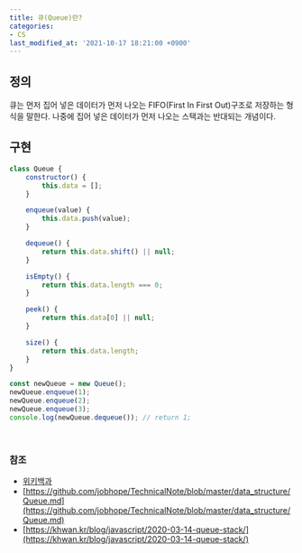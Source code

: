 ```yaml
---
title: 큐(Queue)란?
categories:
- CS
last_modified_at: '2021-10-17 18:21:00 +0900'
---
```


## 정의
큐는 먼저 집어 넣은 데이터가 먼저 나오는 FIFO(First In First Out)구조로 저장하는 형식을 말한다. 
나중에 집어 넣은 데이터가 먼저 나오는 스택과는 반대되는 개념이다.
<br>

## 구현
``` javascript
class Queue {
	constructor() {
		this.data = [];
	}

	enqueue(value) {
		this.data.push(value);
	}

	dequeue() {
		return this.data.shift() || null;
	}

	isEmpty() {
		return this.data.length === 0;
	}

	peek() {
		return this.data[0] || null;
	}

	size() {
		return this.data.length;
	}
}

const newQueue = new Queue();
newQueue.enqueue(1);
newQueue.enqueue(2);
newQueue.enqueue(3);
console.log(newQueue.dequeue()); // return 1;
```

<br>

### 참조
* [위키백과](https://ko.wikipedia.org/wiki/%ED%81%90_(%EC%9E%90%EB%A3%8C_%EA%B5%AC%EC%A1%B0))
* [https://github.com/jobhope/TechnicalNote/blob/master/data_structure/Queue.md](https://github.com/jobhope/TechnicalNote/blob/master/data_structure/Queue.md)
* [https://khwan.kr/blog/javascript/2020-03-14-queue-stack/](https://khwan.kr/blog/javascript/2020-03-14-queue-stack/)
